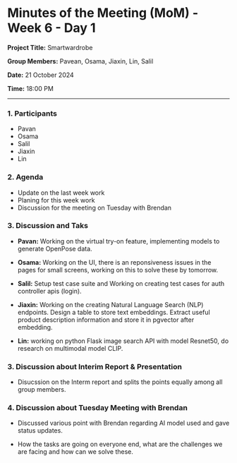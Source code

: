 # Minutes of the Meeting (MoM) - Week 6 - Day 1

**Project Title:** Smartwardrobe

**Group Members:** Pavean, Osama, Jiaxin, Lin, Salil

**Date:** 21 October 2024

**Time:** 18:00 PM

---

### **1. Participants**

- Pavan
- Osama
- Salil
- Jiaxin
- Lin

### **2. Agenda**

- Update on the last week work
- Planing for this week work
- Discussion for the meeting on Tuesday with Brendan

### **3. Discussion and Taks**

- **Pavan:** Working on the virtual try-on feature, implementing models to generate OpenPose data.

- **Osama:** Working on the UI, there is an reponsiveness issues in the pages for small screens, working on this to solve these by tomorrow.

- **Salil:** Setup test case suite and Working on creating test cases for auth controller apis (login). 

- **Jiaxin:** Working on the creating Natural Language Search (NLP) endpoints. Design a table to store text embeddings. Extract useful product description information and store it in pgvector after embedding.

- **Lin:** working on python Flask image search API with model Resnet50, do research on multimodal model CLIP.


### **3. Discussion about Interim Report & Presentation**

- Disucssion on the Interm report and splits the points equally among all group members.

### **4. Discussion about Tuesday Meeting with Brendan**

- Discussed various point with Brendan regarding AI model used and gave status updates.

- How the tasks are going on everyone end, what are the challenges we are facing and how can we solve these.